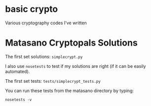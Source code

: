 basic crypto
============

Various cryptography codes I've written

Matasano Cryptopals Solutions
=============================

The first set solutions: ```simplecrypt.py```

I also use ```nosetests``` to test if my solutions are right (if it can 
be easily automated). 

The first set tests: ```tests/simplecrypt_tests.py```

You can run these tests from the matasano directory by typing:

```
nosetests -v
```

